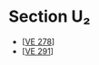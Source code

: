 # Section U₂

* [[VE 278]]
* [[VE 291]]

[//begin]: # "Autogenerated link references for markdown compatibility"
[VE 278]: <VE 278> "VE 278"
[VE 291]: <VE 291> "VE 291"
[//end]: # "Autogenerated link references"